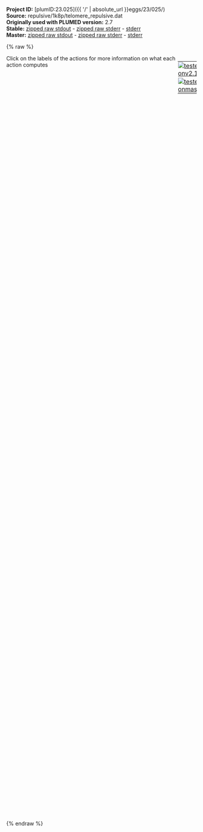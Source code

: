 **Project ID:** [plumID:23.025]({{ '/' | absolute_url }}eggs/23/025/)  
**Source:** repulsive/1k8p/telomere_repulsive.dat  
**Originally used with PLUMED version:** 2.7  
**Stable:** [zipped raw stdout](telomere_repulsive.dat.plumed.stdout.txt.zip) - [zipped raw stderr](telomere_repulsive.dat.plumed.stderr.txt.zip) - [stderr](telomere_repulsive.dat.plumed.stderr)  
**Master:** [zipped raw stdout](telomere_repulsive.dat.plumed_master.stdout.txt.zip) - [zipped raw stderr](telomere_repulsive.dat.plumed_master.stderr.txt.zip) - [stderr](telomere_repulsive.dat.plumed_master.stderr)  

{% raw %}
<div style="width: 100%; float:left">
<div style="width: 90%; float:left" id="value_details_data/repulsive/1k8p/telomere_repulsive.dat"> Click on the labels of the actions for more information on what each action computes </div>
<div style="width: 10%; float:left"><table><tr><td style="padding:1px"><a href="telomere_repulsive.dat.plumed.stderr"><img src="https://img.shields.io/badge/v2.10-passing-green.svg" alt="tested onv2.10" /></a></td></tr><tr><td style="padding:1px"><a href="telomere_repulsive.dat.plumed_master.stderr"><img src="https://img.shields.io/badge/master-passing-green.svg" alt="tested onmaster" /></a></td></tr></table></div></div>
<pre style="width=97%;">
<span class="plumedtooltip" style="color:green">RESTART<span class="right">Activate restart. <a href="https://www.plumed.org/doc-master/user-doc/html/_r_e_s_t_a_r_t.html" style="color:green">More details</a><i></i></span></span>
<span style="display:none;" id="data/repulsive/1k8p/telomere_repulsive.dat">The RESTART action with label <b></b> calculates something</span><span class="plumedtooltip" style="color:green">UNITS<span class="right">This command sets the internal units for the code. <a href="https://www.plumed.org/doc-master/user-doc/html/_u_n_i_t_s.html" style="color:green">More details</a><i></i></span></span> <span class="plumedtooltip">LENGTH<span class="right">the units of lengths<i></i></span></span>=A <span style="color:blue" class="comment"># modify the default length unit (nm) to Angstrom</span>
<br/><span style="color:blue" class="comment"># TELOMERE GQ</span>
<span style="color:blue" class="comment">#########################################</span>
<span style="color:blue" class="comment"># PDB NUMBERING MUST BE USED HERE</span>
<span style="color:blue" class="comment"># K1 = 1453 (pdb numbering)</span>
<span style="color:blue" class="comment"># K22 = 1455 (pdb numbering)</span>
<span style="color:blue" class="comment"># Kbulk = 38392-38473 (remove drude particles from list!) (pdb numbering)</span>
<span style="color:blue" class="comment">#########################################</span>
<br/><span style="color:blue" class="comment">#########################################</span>
<span style="color:blue" class="comment"># Defining groups and lower_walls</span>
<b name="data/repulsive/1k8p/telomere_repulsive.datK1" onclick='showPath("data/repulsive/1k8p/telomere_repulsive.dat","data/repulsive/1k8p/telomere_repulsive.datK1","data/repulsive/1k8p/telomere_repulsive.datK1","violet")'>K1</b><span style="display:none;" id="data/repulsive/1k8p/telomere_repulsive.datK1">The GROUP action with label <b>K1</b> calculates the following quantities:<table  align="center" frame="void" width="95%" cellpadding="5%"><tr><td width="5%"><b> Quantity </b>  </td><td width="5%"><b> Type </b>  </td><td><b> Description </b> </td></tr><tr><td width="5%">K1</td><td width="5%"><font color="violet">atoms</font></td><td>indices of atoms specified in GROUP</td></tr></table></span>: <span class="plumedtooltip" style="color:green">GROUP<span class="right">Define a group of atoms so that a particular list of atoms can be referenced with a single label in definitions of CVs or virtual atoms. <a href="https://www.plumed.org/doc-master/user-doc/html/_g_r_o_u_p.html" style="color:green">More details</a><i></i></span></span> <span class="plumedtooltip">ATOMS<span class="right">the numerical indexes for the set of atoms in the group<i></i></span></span>=1453
<b name="data/repulsive/1k8p/telomere_repulsive.datK2" onclick='showPath("data/repulsive/1k8p/telomere_repulsive.dat","data/repulsive/1k8p/telomere_repulsive.datK2","data/repulsive/1k8p/telomere_repulsive.datK2","violet")'>K2</b><span style="display:none;" id="data/repulsive/1k8p/telomere_repulsive.datK2">The GROUP action with label <b>K2</b> calculates the following quantities:<table  align="center" frame="void" width="95%" cellpadding="5%"><tr><td width="5%"><b> Quantity </b>  </td><td width="5%"><b> Type </b>  </td><td><b> Description </b> </td></tr><tr><td width="5%">K2</td><td width="5%"><font color="violet">atoms</font></td><td>indices of atoms specified in GROUP</td></tr></table></span>: <span class="plumedtooltip" style="color:green">GROUP<span class="right">Define a group of atoms so that a particular list of atoms can be referenced with a single label in definitions of CVs or virtual atoms. <a href="https://www.plumed.org/doc-master/user-doc/html/_g_r_o_u_p.html" style="color:green">More details</a><i></i></span></span> <span class="plumedtooltip">ATOMS<span class="right">the numerical indexes for the set of atoms in the group<i></i></span></span>=1455
<b name="data/repulsive/1k8p/telomere_repulsive.datKBULK" onclick='showPath("data/repulsive/1k8p/telomere_repulsive.dat","data/repulsive/1k8p/telomere_repulsive.datKBULK","data/repulsive/1k8p/telomere_repulsive.datKBULK","violet")'>KBULK</b><span style="display:none;" id="data/repulsive/1k8p/telomere_repulsive.datKBULK">The GROUP action with label <b>KBULK</b> calculates the following quantities:<table  align="center" frame="void" width="95%" cellpadding="5%"><tr><td width="5%"><b> Quantity </b>  </td><td width="5%"><b> Type </b>  </td><td><b> Description </b> </td></tr><tr><td width="5%">KBULK</td><td width="5%"><font color="violet">atoms</font></td><td>indices of atoms specified in GROUP</td></tr></table></span>: <span class="plumedtooltip" style="color:green">GROUP<span class="right">Define a group of atoms so that a particular list of atoms can be referenced with a single label in definitions of CVs or virtual atoms. <a href="https://www.plumed.org/doc-master/user-doc/html/_g_r_o_u_p.html" style="color:green">More details</a><i></i></span></span> <span class="plumedtooltip">ATOMS<span class="right">the numerical indexes for the set of atoms in the group<i></i></span></span>=38392,38394,38396,38398,38400,38402,38404,38406,38408,38410,38412,38414,38416,38418,38420,38422,38424,38426,38428,38430,38432,38434,38436,38438,38440,38442,38444,38446,38448,38450,38452,38454,38456,38458,38460,38462,38464,38466,38468,38470,38472

<span id="data/repulsive/1k8p/telomere_repulsive.datd1_short"><b name="data/repulsive/1k8p/telomere_repulsive.datd1" onclick='showPath("data/repulsive/1k8p/telomere_repulsive.dat","data/repulsive/1k8p/telomere_repulsive.datd1","data/repulsive/1k8p/telomere_repulsive.datd1_shortcut","blue")'>d1</b><span style="display:none;" id="data/repulsive/1k8p/telomere_repulsive.datd1_shortcut">The DISTANCES action with label <b>d1</b> calculates the following quantities:<table  align="center" frame="void" width="95%" cellpadding="5%"><tr><td width="5%"><b> Quantity </b>  </td><td width="5%"><b> Type </b>  </td><td><b> Description </b> </td></tr><tr><td width="5%">d1</td><td width="5%"><font color="blue">vector</font></td><td>the DISTANCES between the each pair of atoms that were specified</td></tr><tr><td width="5%">d1_lowest</td><td width="5%"><font color="black">scalar</font></td><td>the smallest of the colvars</td></tr></table></span>: <span class="plumedtooltip" style="color:green">DISTANCES<span class="right">Calculate the distances between multiple piars of atoms This action is <a class="toggler" href='javascript:;' onclick='toggleDisplay("data/repulsive/1k8p/telomere_repulsive.datd1");'>a shortcut</a>. <a href="https://www.plumed.org/doc-master/user-doc/html/_d_i_s_t_a_n_c_e_s.html">More details</a><i></i></span></span> <span class="plumedtooltip">GROUPA<span class="right">Calculate the distances between all the atoms in GROUPA and all the atoms in GROUPB<i></i></span></span>=<b name="data/repulsive/1k8p/telomere_repulsive.datK1">K1</b> <span class="plumedtooltip">GROUPB<span class="right">Calculate the distances between all the atoms in GROUPA and all the atoms in GROUPB<i></i></span></span>=<b name="data/repulsive/1k8p/telomere_repulsive.datKBULK">KBULK</b> <span class="plumedtooltip">LOWEST<span class="right"> this flag allows you to recover the lowest of these variables<i></i></span></span>
</span><span id="data/repulsive/1k8p/telomere_repulsive.datd1_long" style="display:none;"><span style="color:blue" class="comment"># PLUMED interprets the command:
</span><span class="toggler" style="color:red" onclick='toggleDisplay("data/repulsive/1k8p/telomere_repulsive.datd1")'># d1: DISTANCES GROUPA=K1 GROUPB=KBULK LOWEST</span>
<span style="color:blue" class="comment"># as follows (Click the red comment above to revert to the short version of the input):</span>
<b name="data/repulsive/1k8p/telomere_repulsive.datd1" onclick='showPath("data/repulsive/1k8p/telomere_repulsive.dat","data/repulsive/1k8p/telomere_repulsive.datd1","data/repulsive/1k8p/telomere_repulsive.datd1","blue")'>d1</b><span style="display:none;" id="data/repulsive/1k8p/telomere_repulsive.datd1">The DISTANCE action with label <b>d1</b> calculates the following quantities:<table  align="center" frame="void" width="95%" cellpadding="5%"><tr><td width="5%"><b> Quantity </b>  </td><td width="5%"><b> Type </b>  </td><td><b> Description </b> </td></tr><tr><td width="5%">d1</td><td width="5%"><font color="blue">vector</font></td><td>the DISTANCE for each set of specified atoms</td></tr></table></span>: <span class="plumedtooltip" style="color:green">DISTANCE<span class="right">Calculate the distance between a pair of atoms. <a href="https://www.plumed.org/doc-master/user-doc/html/_d_i_s_t_a_n_c_e.html" style="color:green">More details</a><i></i></span></span> <span class="plumedtooltip">ATOMS1<span class="right">the pair of atom that we are calculating the distance between<i></i></span></span>=1453,38392 <span class="plumedtooltip">ATOMS2<span class="right">the pair of atom that we are calculating the distance between<i></i></span></span>=1453,38394 <span class="plumedtooltip">ATOMS3<span class="right">the pair of atom that we are calculating the distance between<i></i></span></span>=1453,38396 <span class="plumedtooltip">ATOMS4<span class="right">the pair of atom that we are calculating the distance between<i></i></span></span>=1453,38398 <span class="plumedtooltip">ATOMS5<span class="right">the pair of atom that we are calculating the distance between<i></i></span></span>=1453,38400     <span style="color:blue" class="comment"># Action input conctinues with 36 further ATOMSn keywords, </span>
<b name="data/repulsive/1k8p/telomere_repulsive.datd1_lowest" onclick='showPath("data/repulsive/1k8p/telomere_repulsive.dat","data/repulsive/1k8p/telomere_repulsive.datd1_lowest","data/repulsive/1k8p/telomere_repulsive.datd1_lowest","black")'>d1_lowest</b><span style="display:none;" id="data/repulsive/1k8p/telomere_repulsive.datd1_lowest">The LOWEST action with label <b>d1_lowest</b> calculates the following quantities:<table  align="center" frame="void" width="95%" cellpadding="5%"><tr><td width="5%"><b> Quantity </b>  </td><td width="5%"><b> Type </b>  </td><td><b> Description </b> </td></tr><tr><td width="5%">d1_lowest</td><td width="5%"><font color="black">scalar</font></td><td>the smallest element in the input vector if one vector specified.  If multiple vectors of the same size specified the largest elements of these vector computed elementwise.</td></tr></table></span>: <span class="plumedtooltip" style="color:green">LOWEST<span class="right">This function can be used to find the lowest colvar by magnitude in a set. <a href="https://www.plumed.org/doc-master/user-doc/html/_l_o_w_e_s_t.html" style="color:green">More details</a><i></i></span></span> <span class="plumedtooltip">ARG<span class="right">the values input to this function<i></i></span></span>=<b name="data/repulsive/1k8p/telomere_repulsive.datd1">d1</b>
<span style="color:blue"># --- End of included input --- </span></span><span id="data/repulsive/1k8p/telomere_repulsive.datd2_short"><b name="data/repulsive/1k8p/telomere_repulsive.datd2" onclick='showPath("data/repulsive/1k8p/telomere_repulsive.dat","data/repulsive/1k8p/telomere_repulsive.datd2","data/repulsive/1k8p/telomere_repulsive.datd2_shortcut","blue")'>d2</b><span style="display:none;" id="data/repulsive/1k8p/telomere_repulsive.datd2_shortcut">The DISTANCES action with label <b>d2</b> calculates the following quantities:<table  align="center" frame="void" width="95%" cellpadding="5%"><tr><td width="5%"><b> Quantity </b>  </td><td width="5%"><b> Type </b>  </td><td><b> Description </b> </td></tr><tr><td width="5%">d2</td><td width="5%"><font color="blue">vector</font></td><td>the DISTANCES between the each pair of atoms that were specified</td></tr><tr><td width="5%">d2_lowest</td><td width="5%"><font color="black">scalar</font></td><td>the smallest of the colvars</td></tr></table></span>: <span class="plumedtooltip" style="color:green">DISTANCES<span class="right">Calculate the distances between multiple piars of atoms This action is <a class="toggler" href='javascript:;' onclick='toggleDisplay("data/repulsive/1k8p/telomere_repulsive.datd2");'>a shortcut</a>. <a href="https://www.plumed.org/doc-master/user-doc/html/_d_i_s_t_a_n_c_e_s.html">More details</a><i></i></span></span> <span class="plumedtooltip">GROUPA<span class="right">Calculate the distances between all the atoms in GROUPA and all the atoms in GROUPB<i></i></span></span>=<b name="data/repulsive/1k8p/telomere_repulsive.datK2">K2</b> <span class="plumedtooltip">GROUPB<span class="right">Calculate the distances between all the atoms in GROUPA and all the atoms in GROUPB<i></i></span></span>=<b name="data/repulsive/1k8p/telomere_repulsive.datKBULK">KBULK</b> <span class="plumedtooltip">LOWEST<span class="right"> this flag allows you to recover the lowest of these variables<i></i></span></span>
</span><span id="data/repulsive/1k8p/telomere_repulsive.datd2_long" style="display:none;"><span style="color:blue" class="comment"># PLUMED interprets the command:
</span><span class="toggler" style="color:red" onclick='toggleDisplay("data/repulsive/1k8p/telomere_repulsive.datd2")'># d2: DISTANCES GROUPA=K2 GROUPB=KBULK LOWEST</span>
<span style="color:blue" class="comment"># as follows (Click the red comment above to revert to the short version of the input):</span>
<b name="data/repulsive/1k8p/telomere_repulsive.datd2" onclick='showPath("data/repulsive/1k8p/telomere_repulsive.dat","data/repulsive/1k8p/telomere_repulsive.datd2","data/repulsive/1k8p/telomere_repulsive.datd2","blue")'>d2</b><span style="display:none;" id="data/repulsive/1k8p/telomere_repulsive.datd2">The DISTANCE action with label <b>d2</b> calculates the following quantities:<table  align="center" frame="void" width="95%" cellpadding="5%"><tr><td width="5%"><b> Quantity </b>  </td><td width="5%"><b> Type </b>  </td><td><b> Description </b> </td></tr><tr><td width="5%">d2</td><td width="5%"><font color="blue">vector</font></td><td>the DISTANCE for each set of specified atoms</td></tr></table></span>: <span class="plumedtooltip" style="color:green">DISTANCE<span class="right">Calculate the distance between a pair of atoms. <a href="https://www.plumed.org/doc-master/user-doc/html/_d_i_s_t_a_n_c_e.html" style="color:green">More details</a><i></i></span></span> <span class="plumedtooltip">ATOMS1<span class="right">the pair of atom that we are calculating the distance between<i></i></span></span>=1455,38392 <span class="plumedtooltip">ATOMS2<span class="right">the pair of atom that we are calculating the distance between<i></i></span></span>=1455,38394 <span class="plumedtooltip">ATOMS3<span class="right">the pair of atom that we are calculating the distance between<i></i></span></span>=1455,38396 <span class="plumedtooltip">ATOMS4<span class="right">the pair of atom that we are calculating the distance between<i></i></span></span>=1455,38398 <span class="plumedtooltip">ATOMS5<span class="right">the pair of atom that we are calculating the distance between<i></i></span></span>=1455,38400     <span style="color:blue" class="comment"># Action input conctinues with 36 further ATOMSn keywords, </span>
<b name="data/repulsive/1k8p/telomere_repulsive.datd2_lowest" onclick='showPath("data/repulsive/1k8p/telomere_repulsive.dat","data/repulsive/1k8p/telomere_repulsive.datd2_lowest","data/repulsive/1k8p/telomere_repulsive.datd2_lowest","black")'>d2_lowest</b><span style="display:none;" id="data/repulsive/1k8p/telomere_repulsive.datd2_lowest">The LOWEST action with label <b>d2_lowest</b> calculates the following quantities:<table  align="center" frame="void" width="95%" cellpadding="5%"><tr><td width="5%"><b> Quantity </b>  </td><td width="5%"><b> Type </b>  </td><td><b> Description </b> </td></tr><tr><td width="5%">d2_lowest</td><td width="5%"><font color="black">scalar</font></td><td>the smallest element in the input vector if one vector specified.  If multiple vectors of the same size specified the largest elements of these vector computed elementwise.</td></tr></table></span>: <span class="plumedtooltip" style="color:green">LOWEST<span class="right">This function can be used to find the lowest colvar by magnitude in a set. <a href="https://www.plumed.org/doc-master/user-doc/html/_l_o_w_e_s_t.html" style="color:green">More details</a><i></i></span></span> <span class="plumedtooltip">ARG<span class="right">the values input to this function<i></i></span></span>=<b name="data/repulsive/1k8p/telomere_repulsive.datd2">d2</b>
<span style="color:blue"># --- End of included input --- </span></span><span id="data/repulsive/1k8p/telomere_repulsive.datd3_short"><b name="data/repulsive/1k8p/telomere_repulsive.datd3" onclick='showPath("data/repulsive/1k8p/telomere_repulsive.dat","data/repulsive/1k8p/telomere_repulsive.datd3","data/repulsive/1k8p/telomere_repulsive.datd3_shortcut","blue")'>d3</b><span style="display:none;" id="data/repulsive/1k8p/telomere_repulsive.datd3_shortcut">The DISTANCES action with label <b>d3</b> calculates the following quantities:<table  align="center" frame="void" width="95%" cellpadding="5%"><tr><td width="5%"><b> Quantity </b>  </td><td width="5%"><b> Type </b>  </td><td><b> Description </b> </td></tr><tr><td width="5%">d3</td><td width="5%"><font color="blue">vector</font></td><td>the DISTANCES between the each pair of atoms that were specified</td></tr><tr><td width="5%">d3_lowest</td><td width="5%"><font color="black">scalar</font></td><td>the smallest of the colvars</td></tr></table></span>: <span class="plumedtooltip" style="color:green">DISTANCES<span class="right">Calculate the distances between multiple piars of atoms This action is <a class="toggler" href='javascript:;' onclick='toggleDisplay("data/repulsive/1k8p/telomere_repulsive.datd3");'>a shortcut</a>. <a href="https://www.plumed.org/doc-master/user-doc/html/_d_i_s_t_a_n_c_e_s.html">More details</a><i></i></span></span> <span class="plumedtooltip">GROUPA<span class="right">Calculate the distances between all the atoms in GROUPA and all the atoms in GROUPB<i></i></span></span>=<b name="data/repulsive/1k8p/telomere_repulsive.datK1">K1</b> <span class="plumedtooltip">GROUPB<span class="right">Calculate the distances between all the atoms in GROUPA and all the atoms in GROUPB<i></i></span></span>=<b name="data/repulsive/1k8p/telomere_repulsive.datK2">K2</b> <span class="plumedtooltip">LOWEST<span class="right"> this flag allows you to recover the lowest of these variables<i></i></span></span>
</span><span id="data/repulsive/1k8p/telomere_repulsive.datd3_long" style="display:none;"><span style="color:blue" class="comment"># PLUMED interprets the command:
</span><span class="toggler" style="color:red" onclick='toggleDisplay("data/repulsive/1k8p/telomere_repulsive.datd3")'># d3: DISTANCES GROUPA=K1 GROUPB=K2 LOWEST</span>
<span style="color:blue" class="comment"># as follows (Click the red comment above to revert to the short version of the input):</span>
<b name="data/repulsive/1k8p/telomere_repulsive.datd3" onclick='showPath("data/repulsive/1k8p/telomere_repulsive.dat","data/repulsive/1k8p/telomere_repulsive.datd3","data/repulsive/1k8p/telomere_repulsive.datd3","blue")'>d3</b><span style="display:none;" id="data/repulsive/1k8p/telomere_repulsive.datd3">The DISTANCE action with label <b>d3</b> calculates the following quantities:<table  align="center" frame="void" width="95%" cellpadding="5%"><tr><td width="5%"><b> Quantity </b>  </td><td width="5%"><b> Type </b>  </td><td><b> Description </b> </td></tr><tr><td width="5%">d3</td><td width="5%"><font color="blue">vector</font></td><td>the DISTANCE for each set of specified atoms</td></tr></table></span>: <span class="plumedtooltip" style="color:green">DISTANCE<span class="right">Calculate the distance between a pair of atoms. <a href="https://www.plumed.org/doc-master/user-doc/html/_d_i_s_t_a_n_c_e.html" style="color:green">More details</a><i></i></span></span> <span class="plumedtooltip">ATOMS1<span class="right">the pair of atom that we are calculating the distance between<i></i></span></span>=1453,1455
<b name="data/repulsive/1k8p/telomere_repulsive.datd3_lowest" onclick='showPath("data/repulsive/1k8p/telomere_repulsive.dat","data/repulsive/1k8p/telomere_repulsive.datd3_lowest","data/repulsive/1k8p/telomere_repulsive.datd3_lowest","black")'>d3_lowest</b><span style="display:none;" id="data/repulsive/1k8p/telomere_repulsive.datd3_lowest">The LOWEST action with label <b>d3_lowest</b> calculates the following quantities:<table  align="center" frame="void" width="95%" cellpadding="5%"><tr><td width="5%"><b> Quantity </b>  </td><td width="5%"><b> Type </b>  </td><td><b> Description </b> </td></tr><tr><td width="5%">d3_lowest</td><td width="5%"><font color="black">scalar</font></td><td>the smallest element in the input vector if one vector specified.  If multiple vectors of the same size specified the largest elements of these vector computed elementwise.</td></tr></table></span>: <span class="plumedtooltip" style="color:green">LOWEST<span class="right">This function can be used to find the lowest colvar by magnitude in a set. <a href="https://www.plumed.org/doc-master/user-doc/html/_l_o_w_e_s_t.html" style="color:green">More details</a><i></i></span></span> <span class="plumedtooltip">ARG<span class="right">the values input to this function<i></i></span></span>=<b name="data/repulsive/1k8p/telomere_repulsive.datd3">d3</b>
<span style="color:blue"># --- End of included input --- </span></span><br/><b name="data/repulsive/1k8p/telomere_repulsive.datlwall1" onclick='showPath("data/repulsive/1k8p/telomere_repulsive.dat","data/repulsive/1k8p/telomere_repulsive.datlwall1","data/repulsive/1k8p/telomere_repulsive.datlwall1","black")'>lwall1</b><span style="display:none;" id="data/repulsive/1k8p/telomere_repulsive.datlwall1">The LOWER_WALLS action with label <b>lwall1</b> calculates the following quantities:<table  align="center" frame="void" width="95%" cellpadding="5%"><tr><td width="5%"><b> Quantity </b>  </td><td width="5%"><b> Type </b>  </td><td><b> Description </b> </td></tr><tr><td width="5%">lwall1.bias</td><td width="5%"><font color="black">scalar</font></td><td>the instantaneous value of the bias potential</td></tr><tr><td width="5%">lwall1.force2</td><td width="5%"><font color="black">scalar</font></td><td>the instantaneous value of the squared force due to this bias potential</td></tr></table></span>: <span class="plumedtooltip" style="color:green">LOWER_WALLS<span class="right">Defines a wall for the value of one or more collective variables, <a href="https://www.plumed.org/doc-master/user-doc/html/_l_o_w_e_r__w_a_l_l_s.html" style="color:green">More details</a><i></i></span></span> <span class="plumedtooltip">ARG<span class="right">the arguments on which the bias is acting<i></i></span></span>=<b name="data/repulsive/1k8p/telomere_repulsive.datd1">d1.lowest</b> <span class="plumedtooltip">AT<span class="right">the positions of the wall<i></i></span></span>=5.5 <span class="plumedtooltip">KAPPA<span class="right">the force constant for the wall<i></i></span></span>=2000.0 <span class="plumedtooltip">EXP<span class="right"> the powers for the walls<i></i></span></span>=2 <span class="plumedtooltip">EPS<span class="right"> the values for s_i in the expression for a wall<i></i></span></span>=1 <span class="plumedtooltip">OFFSET<span class="right"> the offset for the start of the wall<i></i></span></span>=0
<b name="data/repulsive/1k8p/telomere_repulsive.datlwall2" onclick='showPath("data/repulsive/1k8p/telomere_repulsive.dat","data/repulsive/1k8p/telomere_repulsive.datlwall2","data/repulsive/1k8p/telomere_repulsive.datlwall2","black")'>lwall2</b><span style="display:none;" id="data/repulsive/1k8p/telomere_repulsive.datlwall2">The LOWER_WALLS action with label <b>lwall2</b> calculates the following quantities:<table  align="center" frame="void" width="95%" cellpadding="5%"><tr><td width="5%"><b> Quantity </b>  </td><td width="5%"><b> Type </b>  </td><td><b> Description </b> </td></tr><tr><td width="5%">lwall2.bias</td><td width="5%"><font color="black">scalar</font></td><td>the instantaneous value of the bias potential</td></tr><tr><td width="5%">lwall2.force2</td><td width="5%"><font color="black">scalar</font></td><td>the instantaneous value of the squared force due to this bias potential</td></tr></table></span>: <span class="plumedtooltip" style="color:green">LOWER_WALLS<span class="right">Defines a wall for the value of one or more collective variables, <a href="https://www.plumed.org/doc-master/user-doc/html/_l_o_w_e_r__w_a_l_l_s.html" style="color:green">More details</a><i></i></span></span> <span class="plumedtooltip">ARG<span class="right">the arguments on which the bias is acting<i></i></span></span>=<b name="data/repulsive/1k8p/telomere_repulsive.datd2">d2.lowest</b> <span class="plumedtooltip">AT<span class="right">the positions of the wall<i></i></span></span>=5.5 <span class="plumedtooltip">KAPPA<span class="right">the force constant for the wall<i></i></span></span>=2000.0 <span class="plumedtooltip">EXP<span class="right"> the powers for the walls<i></i></span></span>=2 <span class="plumedtooltip">EPS<span class="right"> the values for s_i in the expression for a wall<i></i></span></span>=1 <span class="plumedtooltip">OFFSET<span class="right"> the offset for the start of the wall<i></i></span></span>=0
<span style="color:blue" class="comment">#########################################</span>
<br/><span class="plumedtooltip" style="color:green">PRINT<span class="right">Print quantities to a file. <a href="https://www.plumed.org/doc-master/user-doc/html/_p_r_i_n_t.html" style="color:green">More details</a><i></i></span></span> <span class="plumedtooltip">STRIDE<span class="right"> the frequency with which the quantities of interest should be output<i></i></span></span>=1000 <span class="plumedtooltip">ARG<span class="right">the labels of the values that you would like to print to the file<i></i></span></span>=* <span class="plumedtooltip">FILE<span class="right">the name of the file on which to output these quantities<i></i></span></span>=COLVAR
<span class="plumedtooltip" style="color:green">PRINT<span class="right">Print quantities to a file. <a href="https://www.plumed.org/doc-master/user-doc/html/_p_r_i_n_t.html" style="color:green">More details</a><i></i></span></span> <span class="plumedtooltip">STRIDE<span class="right"> the frequency with which the quantities of interest should be output<i></i></span></span>=1000 <span class="plumedtooltip">ARG<span class="right">the labels of the values that you would like to print to the file<i></i></span></span>=<b name="data/repulsive/1k8p/telomere_repulsive.datd1">d1.lowest</b>,<b name="data/repulsive/1k8p/telomere_repulsive.datd2">d2.lowest</b>,<b name="data/repulsive/1k8p/telomere_repulsive.datd3">d3.lowest</b> <span class="plumedtooltip">FILE<span class="right">the name of the file on which to output these quantities<i></i></span></span>=mindist.dat
</pre>
{% endraw %}
